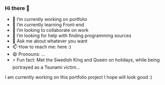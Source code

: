 ### Hi there 👋

<!--
**VaNomad/VaNomad** is a ✨ _special_ ✨ repository because its `README.md` (this file) appears on your GitHub profile.

Here are some ideas to get you started:
-->
- 🔭 I’m currently working on portfolio
- 🌱 I’m currently learning Front-end
- 👯 I’m looking to collaborate on work
- 🤔 I’m looking for help with finding programming sources
- 💬 Ask me about whatever you want
- 📫 How to reach me: here :)
- 😄 Pronouns: ...
- ⚡ Fun fact: Met the Swedish King and Queen on holidays, while being portrayed as a Tsunami victim...

I am currently working on this portfolio project I hope will look good :)
